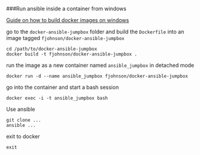 ###Run ansible inside a container from windows 

[Guide on how to build docker images on windows](https://docs.docker.com/windows/step_four/)

go to the `docker-ansible-jumpbox` folder and build the `Dockerfile` into an image tagged `fjohnson/docker-ansible-jumpbox`

```
cd /path/to/docker-ansible-jumpbox
docker build -t fjohnson/docker-ansible-jumpbox .
```

run the image as a new container named `ansible_jumpbox` in detached mode

```
docker run -d --name ansible_jumpbox fjohnson/docker-ansible-jumpbox
```

go into the container and start a bash session

```
docker exec -i -t ansible_jumpbox bash
```

Use ansible

```
git clone ...
ansible ...
```

exit to docker

```
exit
```